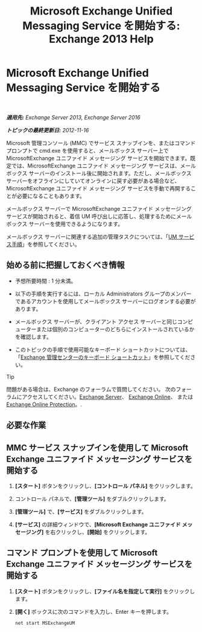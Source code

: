 ﻿---
title: 'Microsoft Exchange Unified Messaging Service を開始する: Exchange 2013 Help'
TOCTitle: Microsoft Exchange Unified Messaging Service を開始する
ms:assetid: b54008e6-172e-4435-8516-57cff740e89c
ms:mtpsurl: https://technet.microsoft.com/ja-jp/library/Bb124330(v=EXCHG.150)
ms:contentKeyID: 50555858
ms.date: 04/24/2018
mtps_version: v=EXCHG.150
ms.translationtype: HT
---

# Microsoft Exchange Unified Messaging Service を開始する

 

_**適用先:** Exchange Server 2013, Exchange Server 2016_

_**トピックの最終更新日:** 2012-11-16_

Microsoft 管理コンソール (MMC) でサービス スナップインを、またはコマンド プロンプトで cmd.exe を使用すると、メールボックス サーバー上で MicrosoftExchange ユニファイド メッセージング サービスを開始できます。既定では、MicrosoftExchange ユニファイド メッセージング サービスは、メールボックス サーバーのインストール後に開始されます。ただし、メールボックス サーバーをオフラインにしていてオンラインに戻す必要がある場合など、MicrosoftExchange ユニファイド メッセージング サービスを手動で再開することが必要になることもあります。

メールボックス サーバーで MicrosoftExchange ユニファイド メッセージング サービスが開始されると、着信 UM 呼び出しに応答し、処理するためにメールボックス サーバーを使用できるようになります。

メールボックス サーバーに関連する追加の管理タスクについては、「[UM サービス手順](um-services-procedures-exchange-2013-help.md)」を参照してください。

## 始める前に把握しておくべき情報

  - 予想所要時間 : 1 分未満。

  - 以下の手順を実行するには、ローカル Administrators グループのメンバーであるアカウントを使用してメールボックス サーバーにログオンする必要があります。

  - メールボックス サーバーが、クライアント アクセス サーバーと同じコンピューターまたは個別のコンピューターのどちらにインストールされているかを確認します。

  - このトピックの手順で使用可能なキーボード ショートカットについては、「[Exchange 管理センターのキーボード ショートカット](keyboard-shortcuts-in-the-exchange-admin-center-exchange-online-protection-help.md)」を参照してください。


> [!TIP]
> 問題がある場合は、Exchange のフォーラムで質問してください。 次のフォーラムにアクセスしてください。<A href="https://go.microsoft.com/fwlink/p/?linkid=60612">Exchange Server</A>、 <A href="https://go.microsoft.com/fwlink/p/?linkid=267542">Exchange Online</A>、 または <A href="https://go.microsoft.com/fwlink/p/?linkid=285351">Exchange Online Protection</A>。.



## 必要な作業

## MMC サービス スナップインを使用して Microsoft Exchange ユニファイド メッセージング サービスを開始する

1.  **\[スタート\]** ボタンをクリックし、**\[コントロール パネル\]** をクリックします。

2.  コントロール パネルで、**\[管理ツール\]** をダブルクリックします。

3.  **\[管理ツール\]** で、**\[サービス\]** をダブルクリックします。

4.  **\[サービス\]** の詳細ウィンドウで、**\[Microsoft Exchange ユニファイド メッセージング\]** を右クリックし、**\[開始\]** をクリックします。

## コマンド プロンプトを使用して Microsoft Exchange ユニファイド メッセージング サービスを開始する

1.  **\[スタート\]** ボタンをクリックし、**\[ファイル名を指定して実行\]** をクリックします。

2.  **\[開く\]** ボックスに次のコマンドを入力し、Enter キーを押します。
    
        net start MSExchangeUM


